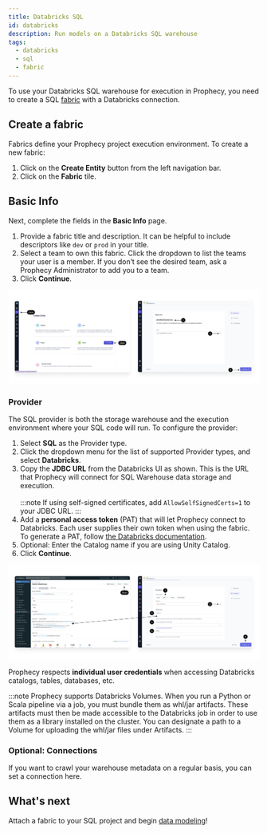 ```yaml
---
title: Databricks SQL
id: databricks
description: Run models on a Databricks SQL warehouse
tags:
  - databricks
  - sql
  - fabric
---
```


To use your Databricks SQL warehouse for execution in Prophecy, you need to create a SQL [fabric](docs/getting-started/concepts/fabrics.md) with a Databricks connection.

## Create a fabric

Fabrics define your Prophecy project execution environment. To create a new fabric:

1. Click on the **Create Entity** button from the left navigation bar.
1. Click on the **Fabric** tile.

## Basic Info

Next, complete the fields in the **Basic Info** page.

1. Provide a fabric title and description. It can be helpful to include descriptors like `dev` or `prod` in your title.
1. Select a team to own this fabric. Click the dropdown to list the teams your user is a member. If you don’t see the desired team, ask a Prophecy Administrator to add you to a team.
1. Click **Continue**.

![DBInfo](./img/DatabricksFabric1.png)

### Provider

The SQL provider is both the storage warehouse and the execution environment where your SQL code will run. To configure the provider:

1. Select **SQL** as the Provider type.
1. Click the dropdown menu for the list of supported Provider types, and select **Databricks**.
1. Copy the **JDBC URL** from the Databricks UI as shown. This is the URL that Prophecy will connect for SQL Warehouse data storage and execution. <br/><br/>
   :::note
   If using self-signed certificates, add `AllowSelfSignedCerts=1` to your JDBC URL.
   :::
1. Add a **personal access token** (PAT) that will let Prophecy connect to Databricks. Each user supplies their own token when using the fabric. To generate a PAT, follow [the Databricks documentation](https://docs.databricks.com/en/dev-tools/auth/pat.html#databricks-personal-access-tokens-for-workspace-users).
1. Optional: Enter the Catalog name if you are using Unity Catalog.
1. Click **Continue**.

![SFProvider](./img/DatabricksFabric2.png)

Prophecy respects **individual user credentials** when accessing Databricks catalogs, tables, databases, etc.

:::note
Prophecy supports Databricks Volumes. When you run a Python or Scala pipeline via a job, you must bundle them as whl/jar artifacts. These artifacts must then be made accessible to the Databricks job in order to use them as a library installed on the cluster. You can designate a path to a Volume for uploading the whl/jar files under Artifacts.
:::

### Optional: Connections

If you want to crawl your warehouse metadata on a regular basis, you can set a connection here.

## What's next

Attach a fabric to your SQL project and begin [data modeling](docs/data-modeling/data-modeling.md)!
